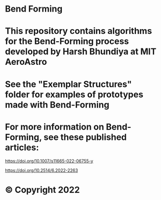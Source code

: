 # Bend Forming

# This repository contains algorithms for the Bend-Forming process developed by Harsh Bhundiya at MIT AeroAstro
# See the "Exemplar Structures" folder for examples of prototypes made with Bend-Forming

# For more information on Bend-Forming, see these published articles:
https://doi.org/10.1007/s11665-022-06755-y

https://doi.org/10.2514/6.2022-2263

# © Copyright 2022
